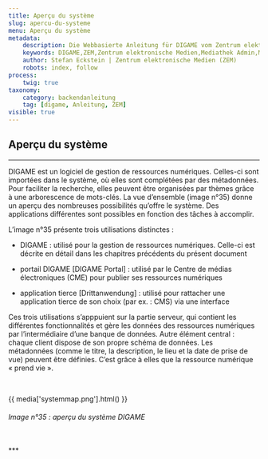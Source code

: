 ```yaml
---
title: Aperçu du système
slug: apercu-du-systeme
menu: Aperçu du système
metadata:
    description: Die Webbasierte Anleitung für DIGAME vom Zentrum elektronische Medien ZEM.
    keywords: DIGAME,ZEM,Zentrum elektronische Medien,Mediathek Admin,Mediathek,Bilddatenbank,Bildverwaltung,Bundesverwaltung,Eidgenossenschaft,Schweizerische Eidgenossenschaft,VBS,Bundesamt für Verteidigung, Bevölkerungsschutz und Sport
    author: Stefan Eckstein | Zentrum elektronische Medien (ZEM)
    robots: index, follow
process:
	twig: true
taxonomy:
    category: backendanleitung
    tag: [digame, Anleitung, ZEM]
visible: true
---
```


## Aperçu du système
***
DIGAME est un logiciel de gestion de ressources numériques. Celles-ci sont importées dans le système, où elles sont complétées par des métadonnées. Pour faciliter la recherche, elles peuvent être organisées par thèmes grâce à une arborescence de mots-clés. La vue d’ensemble (image n°35) donne un aperçu des nombreuses possibilités qu’offre le système. Des applications différentes sont possibles en fonction des tâches à accomplir.

L’image n°35 présente trois utilisations distinctes :

- DIGAME : utilisé pour la gestion de ressources numériques. Celle-ci est décrite en détail dans les chapitres précédents du présent document


- portail DIGAME [DIGAME Portal] : utilisé par le Centre de médias électroniques (CME) pour publier ses ressources numériques


- application tierce [Drittanwendung] : utilisé pour rattacher une application tierce de son choix (par ex. : CMS) via une interface


Ces trois utilisations s’apppuient sur la partie serveur, qui contient les différentes fonctionnalités et gère les données des ressources numériques par l’intermédiaire d’une banque de données. Autre élément central : chaque client dispose de son propre schéma de données. Les métadonnées (comme le titre, la description, le lieu et la date de prise de vue) peuvent être définies. C’est grâce à elles que la ressource numérique « prend vie ».

<br>

{{ media['systemmap.png'].html() }}
###### Image n°35 : aperçu du système DIGAME

<br>
***
